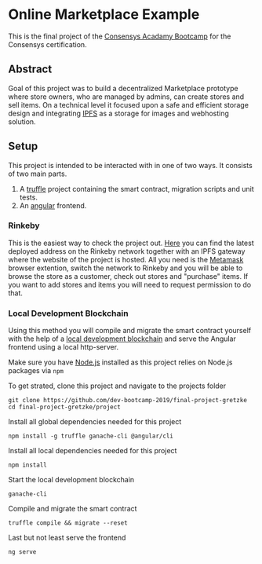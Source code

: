# Online Marketplace Example

This is the final project of the
[Consensys Acadamy Bootcamp](https://consensys.net/academy/bootcamp/) for the Consensys
certification.

## Abstract

Goal of this project was to build a decentralized Marketplace prototype where store owners, who are
managed by admins, can create stores and sell items. On a technical level it focused upon a safe and
efficient storage design and integrating [IPFS](https://ipfs.io/) as a storage for images and
webhosting solution.

## Setup

This project is intended to be interacted with in one of two ways. It consists of two main parts.

1. A [truffle](https://truffleframework.com/) project containing the smart contract, migration
   scripts and unit tests.
2. An [angular](https://angular.io/) frontend.

### Rinkeby

This is the easiest way to check the project out. [Here](./deployed_addresses.txt) you can find the
latest deployed address on the Rinkeby network together with an IPFS gateway where the website of
the project is hosted. All you need is the [Metamask](https://metamask.io) browser extention, switch
the network to Rinkeby and you will be able to browse the store as a customer, check out stores and
"purchase" items. If you want to add stores and items you will need to request permission to do
that.

### Local Development Blockchain

Using this method you will compile and migrate the smart contract yourself with the help of a
[local development blockchain](https://github.com/trufflesuite/ganache-cli) and serve the Angular
frontend using a local http-server.

Make sure you have [Node.js](https://nodejs.org/) installed as this project relies on Node.js
packages via `npm`

To get strated, clone this project and navigate to the projects folder

    git clone https://github.com/dev-bootcamp-2019/final-project-gretzke
    cd final-project-gretzke/project

Install all global dependencies needed for this project

    npm install -g truffle ganache-cli @angular/cli

Install all local dependencies needed for this project

    npm install

Start the local development blockchain

    ganache-cli

Compile and migrate the smart contract

    truffle compile && migrate --reset

Last but not least serve the frontend

    ng serve
